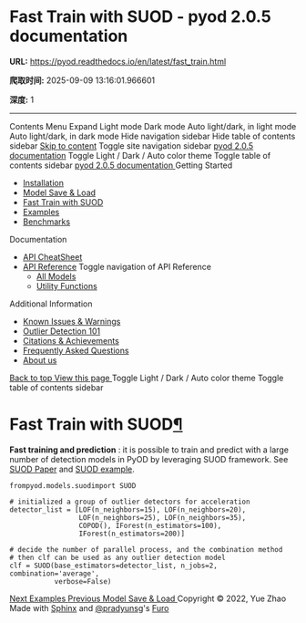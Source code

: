 # Fast Train with SUOD - pyod 2.0.5 documentation

**URL:** https://pyod.readthedocs.io/en/latest/fast_train.html

**爬取时间:** 2025-09-09 13:16:01.966601

**深度:** 1

---

Contents Menu Expand Light mode Dark mode Auto light/dark, in light mode Auto light/dark, in dark mode
Hide navigation sidebar
Hide table of contents sidebar
[Skip to content](https://pyod.readthedocs.io/en/latest/fast_train.html#furo-main-content)
Toggle site navigation sidebar
[pyod 2.0.5 documentation](https://pyod.readthedocs.io/en/latest/index.html)
Toggle Light / Dark / Auto color theme
Toggle table of contents sidebar
[ pyod 2.0.5 documentation ](https://pyod.readthedocs.io/en/latest/index.html)
Getting Started
  * [Installation](https://pyod.readthedocs.io/en/latest/install.html)
  * [Model Save & Load](https://pyod.readthedocs.io/en/latest/model_persistence.html)
  * [Fast Train with SUOD](https://pyod.readthedocs.io/en/latest/fast_train.html)
  * [Examples](https://pyod.readthedocs.io/en/latest/example.html)
  * [Benchmarks](https://pyod.readthedocs.io/en/latest/benchmark.html)


Documentation
  * [API CheatSheet](https://pyod.readthedocs.io/en/latest/api_cc.html)
  * [API Reference](https://pyod.readthedocs.io/en/latest/pyod.html)
Toggle navigation of API Reference
    * [All Models](https://pyod.readthedocs.io/en/latest/pyod.models.html)
    * [Utility Functions](https://pyod.readthedocs.io/en/latest/pyod.utils.html)


Additional Information
  * [Known Issues & Warnings](https://pyod.readthedocs.io/en/latest/issues.html)
  * [Outlier Detection 101](https://pyod.readthedocs.io/en/latest/relevant_knowledge.html)
  * [Citations & Achievements](https://pyod.readthedocs.io/en/latest/pubs.html)
  * [Frequently Asked Questions](https://pyod.readthedocs.io/en/latest/faq.html)
  * [About us](https://pyod.readthedocs.io/en/latest/about.html)


[ Back to top ](https://pyod.readthedocs.io/en/latest/fast_train.html)
[ View this page ](https://pyod.readthedocs.io/en/latest/_sources/fast_train.rst.txt "View this page")
Toggle Light / Dark / Auto color theme
Toggle table of contents sidebar
# Fast Train with SUOD[¶](https://pyod.readthedocs.io/en/latest/fast_train.html#fast-train-with-suod "Link to this heading")
**Fast training and prediction** : it is possible to train and predict with a large number of detection models in PyOD by leveraging SUOD framework. See [SUOD Paper](https://proceedings.mlsys.org/paper_files/paper/2021/file/37385144cac01dff38247ab11c119e3c-Paper.pdf) and [SUOD example](https://github.com/yzhao062/pyod/blob/master/examples/suod_example.py).
```
frompyod.models.suodimport SUOD

# initialized a group of outlier detectors for acceleration
detector_list = [LOF(n_neighbors=15), LOF(n_neighbors=20),
                 LOF(n_neighbors=25), LOF(n_neighbors=35),
                 COPOD(), IForest(n_estimators=100),
                 IForest(n_estimators=200)]

# decide the number of parallel process, and the combination method
# then clf can be used as any outlier detection model
clf = SUOD(base_estimators=detector_list, n_jobs=2, combination='average',
           verbose=False)

```

[ Next Examples ](https://pyod.readthedocs.io/en/latest/example.html) [ Previous Model Save & Load ](https://pyod.readthedocs.io/en/latest/model_persistence.html)
Copyright © 2022, Yue Zhao 
Made with [Sphinx](https://www.sphinx-doc.org/) and [@pradyunsg](https://pradyunsg.me)'s [Furo](https://github.com/pradyunsg/furo)
